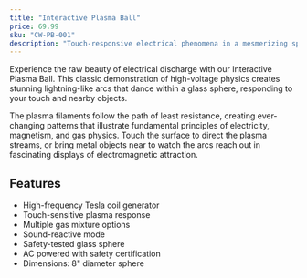 ```yaml
---
title: "Interactive Plasma Ball"
price: 69.99
sku: "CW-PB-001"
description: "Touch-responsive electrical phenomena in a mesmerizing sphere"
---
```


Experience the raw beauty of electrical discharge with our Interactive Plasma Ball. This classic demonstration of high-voltage physics creates stunning lightning-like arcs that dance within a glass sphere, responding to your touch and nearby objects.

The plasma filaments follow the path of least resistance, creating ever-changing patterns that illustrate fundamental principles of electricity, magnetism, and gas physics. Touch the surface to direct the plasma streams, or bring metal objects near to watch the arcs reach out in fascinating displays of electromagnetic attraction.

## Features
- High-frequency Tesla coil generator
- Touch-sensitive plasma response
- Multiple gas mixture options
- Sound-reactive mode
- Safety-tested glass sphere
- AC powered with safety certification
- Dimensions: 8" diameter sphere
